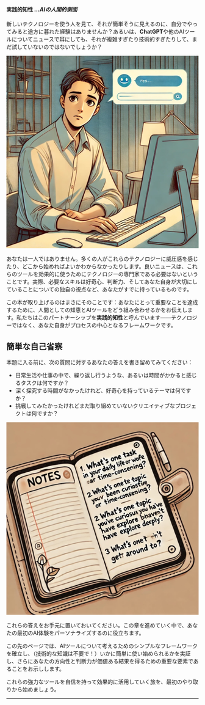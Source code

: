 #### 実践的知性 *...AIの人間的側面*

新しいテクノロジーを使う人を見て、それが簡単そうに見えるのに、自分でやってみると途方に暮れた経験はありませんか？あるいは、**ChatGPT**や他のAIツールについてニュースで耳にしても、それが複雑すぎたり技術的すぎたりして、まだ試していないのではないでしょうか？

![](./images/hesitant-beginner.jpg)

あなたは一人ではありません。多くの人がこれらのテクノロジーに威圧感を感じたり、どこから始めればよいかわからなかったりします。良いニュースは、これらのツールを効果的に使うためにテクノロジーの専門家である必要はないということです。実際、必要なスキルは好奇心、判断力、そしてあなた自身が大切にしていることについての独自の視点など、あなたがすでに持っているものです。

この本が取り上げるのはまさにそのことです：あなたにとって重要なことを達成するために、人間としての知恵とAIツールをどう組み合わせるかをお伝えします。私たちはこのパートナーシップを**実践的知性**と呼んでいます——テクノロジーではなく、あなた自身がプロセスの中心となるフレームワークです。

## 簡単な自己省察

本題に入る前に、次の質問に対するあなたの答えを書き留めてみてください：

- 日常生活や仕事の中で、繰り返し行うような、あるいは時間がかかると感じるタスクは何ですか？
- 深く探究する時間がなかったけれど、好奇心を持っているテーマは何ですか？
- 挑戦してみたかったけれどまだ取り組めていないクリエイティブなプロジェクトは何ですか？

![](images/reflection-notebook.jpg)

これらの答えをお手元に置いておいてください。この章を進めていく中で、あなたの最初のAI体験をパーソナライズするのに役立ちます。

この先のページでは、AIツールについて考えるためのシンプルなフレームワークを確立し、（技術的な知識は不要で！）いかに簡単に使い始められるかを実証し、さらにあなたの方向性と判断力が価値ある結果を得るための重要な要素であることをお示しします。

これらの強力なツールを自信を持って効果的に活用していく旅を、最初のやり取りから始めましょう。

--- 
